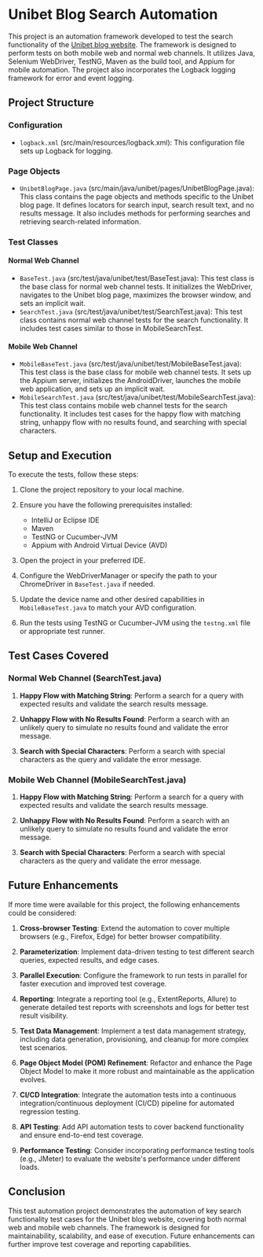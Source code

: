 # Unibet Blog Search Automation

This project is an automation framework developed to test the search functionality of the [Unibet blog website](https://www.unibet.co.uk/blog). The framework is designed to perform tests on both mobile web and normal web channels. It utilizes Java, Selenium WebDriver, TestNG, Maven as the build tool, and Appium for mobile automation. The project also incorporates the Logback logging framework for error and event logging.

## Project Structure

### Configuration
- `logback.xml` (src/main/resources/logback.xml): This configuration file sets up Logback for logging.

### Page Objects
- `UnibetBlogPage.java` (src/main/java/unibet/pages/UnibetBlogPage.java): This class contains the page objects and methods specific to the Unibet blog page. It defines locators for search input, search result text, and no results message. It also includes methods for performing searches and retrieving search-related information.

### Test Classes
#### Normal Web Channel
- `BaseTest.java` (src/test/java/unibet/test/BaseTest.java): This test class is the base class for normal web channel tests. It initializes the WebDriver, navigates to the Unibet blog page, maximizes the browser window, and sets an implicit wait.
- `SearchTest.java` (src/test/java/unibet/test/SearchTest.java): This test class contains normal web channel tests for the search functionality. It includes test cases similar to those in MobileSearchTest.

#### Mobile Web Channel
- `MobileBaseTest.java` (src/test/java/unibet/test/MobileBaseTest.java): This test class is the base class for mobile web channel tests. It sets up the Appium server, initializes the AndroidDriver, launches the mobile web application, and sets up an implicit wait.
- `MobileSearchTest.java` (src/test/java/unibet/test/MobileSearchTest.java): This test class contains mobile web channel tests for the search functionality. It includes test cases for the happy flow with matching string, unhappy flow with no results found, and searching with special characters.

## Setup and Execution

To execute the tests, follow these steps:

1. Clone the project repository to your local machine.

2. Ensure you have the following prerequisites installed:
   - IntelliJ or Eclipse IDE
   - Maven
   - TestNG or Cucumber-JVM
   - Appium with Android Virtual Device (AVD)

3. Open the project in your preferred IDE.

4. Configure the WebDriverManager or specify the path to your ChromeDriver in `BaseTest.java` if needed.

5. Update the device name and other desired capabilities in `MobileBaseTest.java` to match your AVD configuration.

6. Run the tests using TestNG or Cucumber-JVM using the `testng.xml` file or appropriate test runner.

## Test Cases Covered

### Normal Web Channel (SearchTest.java)

1. **Happy Flow with Matching String**: Perform a search for a query with expected results and validate the search results message.

2. **Unhappy Flow with No Results Found**: Perform a search with an unlikely query to simulate no results found and validate the error message.

3. **Search with Special Characters**: Perform a search with special characters as the query and validate the error message.

### Mobile Web Channel (MobileSearchTest.java)

1. **Happy Flow with Matching String**: Perform a search for a query with expected results and validate the search results message.

2. **Unhappy Flow with No Results Found**: Perform a search with an unlikely query to simulate no results found and validate the error message.

3. **Search with Special Characters**: Perform a search with special characters as the query and validate the error message.

## Future Enhancements

If more time were available for this project, the following enhancements could be considered:

1. **Cross-browser Testing**: Extend the automation to cover multiple browsers (e.g., Firefox, Edge) for better browser compatibility.

2. **Parameterization**: Implement data-driven testing to test different search queries, expected results, and edge cases.

3. **Parallel Execution**: Configure the framework to run tests in parallel for faster execution and improved test coverage.

4. **Reporting**: Integrate a reporting tool (e.g., ExtentReports, Allure) to generate detailed test reports with screenshots and logs for better test result visibility.

5. **Test Data Management**: Implement a test data management strategy, including data generation, provisioning, and cleanup for more complex test scenarios.

6. **Page Object Model (POM) Refinement**: Refactor and enhance the Page Object Model to make it more robust and maintainable as the application evolves.

7. **CI/CD Integration**: Integrate the automation tests into a continuous integration/continuous deployment (CI/CD) pipeline for automated regression testing.

8. **API Testing**: Add API automation tests to cover backend functionality and ensure end-to-end test coverage.

9. **Performance Testing**: Consider incorporating performance testing tools (e.g., JMeter) to evaluate the website's performance under different loads.

## Conclusion

This test automation project demonstrates the automation of key search functionality test cases for the Unibet blog website, covering both normal web and mobile web channels. The framework is designed for maintainability, scalability, and ease of execution. Future enhancements can further improve test coverage and reporting capabilities.


